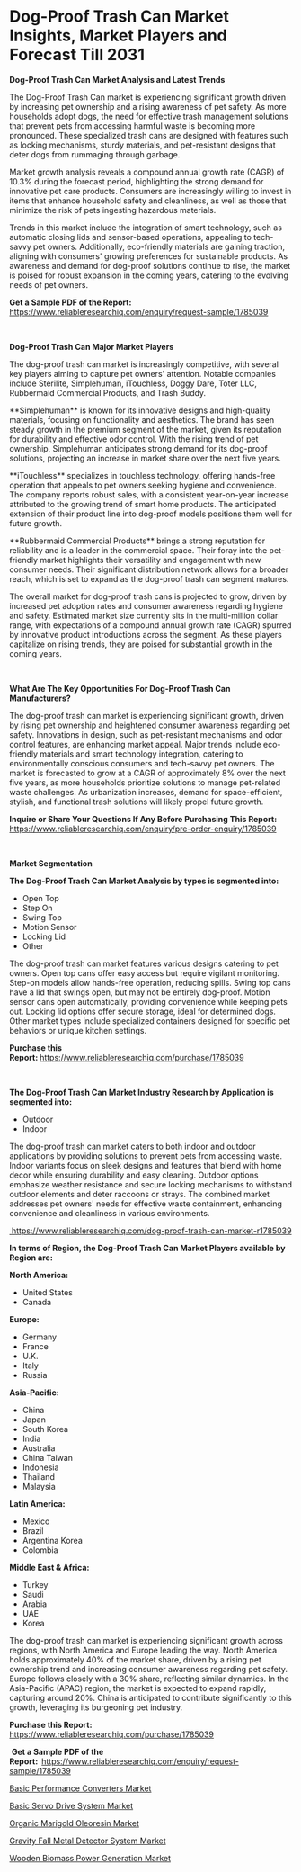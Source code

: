 <p><h1>Dog-Proof Trash Can Market Insights, Market Players and Forecast Till 2031</h1></p><p><strong>Dog-Proof Trash Can Market Analysis and Latest Trends</strong></p>
<p><p>The Dog-Proof Trash Can market is experiencing significant growth driven by increasing pet ownership and a rising awareness of pet safety. As more households adopt dogs, the need for effective trash management solutions that prevent pets from accessing harmful waste is becoming more pronounced. These specialized trash cans are designed with features such as locking mechanisms, sturdy materials, and pet-resistant designs that deter dogs from rummaging through garbage.</p><p>Market growth analysis reveals a compound annual growth rate (CAGR) of 10.3% during the forecast period, highlighting the strong demand for innovative pet care products. Consumers are increasingly willing to invest in items that enhance household safety and cleanliness, as well as those that minimize the risk of pets ingesting hazardous materials. </p><p>Trends in this market include the integration of smart technology, such as automatic closing lids and sensor-based operations, appealing to tech-savvy pet owners. Additionally, eco-friendly materials are gaining traction, aligning with consumers' growing preferences for sustainable products. As awareness and demand for dog-proof solutions continue to rise, the market is poised for robust expansion in the coming years, catering to the evolving needs of pet owners.</p></p>
<p><strong>Get a Sample PDF of the Report:&nbsp;</strong> <a href="https://www.reliableresearchiq.com/enquiry/request-sample/1785039?utm_campaign=1106&utm_medium=2&utm_source=Github&utm_content=ia&utm_term=13102024&utm_id=dog-proof-trash-can">https://www.reliableresearchiq.com/enquiry/request-sample/1785039</a></p>
<p>&nbsp;</p>
<p><strong>Dog-Proof Trash Can Major Market Players</strong></p>
<p><p>The dog-proof trash can market is increasingly competitive, with several key players aiming to capture pet owners' attention. Notable companies include Sterilite, Simplehuman, iTouchless, Doggy Dare, Toter LLC, Rubbermaid Commercial Products, and Trash Buddy. </p><p>**Simplehuman** is known for its innovative designs and high-quality materials, focusing on functionality and aesthetics. The brand has seen steady growth in the premium segment of the market, given its reputation for durability and effective odor control. With the rising trend of pet ownership, Simplehuman anticipates strong demand for its dog-proof solutions, projecting an increase in market share over the next five years.</p><p>**iTouchless** specializes in touchless technology, offering hands-free operation that appeals to pet owners seeking hygiene and convenience. The company reports robust sales, with a consistent year-on-year increase attributed to the growing trend of smart home products. The anticipated extension of their product line into dog-proof models positions them well for future growth.</p><p>**Rubbermaid Commercial Products** brings a strong reputation for reliability and is a leader in the commercial space. Their foray into the pet-friendly market highlights their versatility and engagement with new consumer needs. Their significant distribution network allows for a broader reach, which is set to expand as the dog-proof trash can segment matures.</p><p>The overall market for dog-proof trash cans is projected to grow, driven by increased pet adoption rates and consumer awareness regarding hygiene and safety. Estimated market size currently sits in the multi-million dollar range, with expectations of a compound annual growth rate (CAGR) spurred by innovative product introductions across the segment. As these players capitalize on rising trends, they are poised for substantial growth in the coming years.</p></p>
<p>&nbsp;</p>
<p><strong>What Are The Key Opportunities For Dog-Proof Trash Can Manufacturers?</strong></p>
<p><p>The dog-proof trash can market is experiencing significant growth, driven by rising pet ownership and heightened consumer awareness regarding pet safety. Innovations in design, such as pet-resistant mechanisms and odor control features, are enhancing market appeal. Major trends include eco-friendly materials and smart technology integration, catering to environmentally conscious consumers and tech-savvy pet owners. The market is forecasted to grow at a CAGR of approximately 8% over the next five years, as more households prioritize solutions to manage pet-related waste challenges. As urbanization increases, demand for space-efficient, stylish, and functional trash solutions will likely propel future growth.</p></p>
<p><strong>Inquire or Share Your Questions If Any Before Purchasing This Report:</strong> <a href="https://www.reliableresearchiq.com/enquiry/pre-order-enquiry/1785039?utm_campaign=1106&utm_medium=2&utm_source=Github&utm_content=ia&utm_term=13102024&utm_id=dog-proof-trash-can">https://www.reliableresearchiq.com/enquiry/pre-order-enquiry/1785039</a></p>
<p>&nbsp;</p>
<p><strong>Market Segmentation</strong></p>
<p><strong>The Dog-Proof Trash Can Market Analysis by types is segmented into:</strong></p>
<p><ul><li>Open Top</li><li>Step On</li><li>Swing Top</li><li>Motion Sensor</li><li>Locking Lid</li><li>Other</li></ul></p>
<p><p>The dog-proof trash can market features various designs catering to pet owners. Open top cans offer easy access but require vigilant monitoring. Step-on models allow hands-free operation, reducing spills. Swing top cans have a lid that swings open, but may not be entirely dog-proof. Motion sensor cans open automatically, providing convenience while keeping pets out. Locking lid options offer secure storage, ideal for determined dogs. Other market types include specialized containers designed for specific pet behaviors or unique kitchen settings.</p></p>
<p><strong>Purchase this Report:&nbsp;</strong><a href="https://www.reliableresearchiq.com/purchase/1785039?utm_campaign=1106&utm_medium=2&utm_source=Github&utm_content=ia&utm_term=13102024&utm_id=dog-proof-trash-can">https://www.reliableresearchiq.com/purchase/1785039</a></p>
<p>&nbsp;</p>
<p><strong>The Dog-Proof Trash Can Market Industry Research by Application is segmented into:</strong></p>
<p><ul><li>Outdoor</li><li>Indoor</li></ul></p>
<p><p>The dog-proof trash can market caters to both indoor and outdoor applications by providing solutions to prevent pets from accessing waste. Indoor variants focus on sleek designs and features that blend with home decor while ensuring durability and easy cleaning. Outdoor options emphasize weather resistance and secure locking mechanisms to withstand outdoor elements and deter raccoons or strays. The combined market addresses pet owners' needs for effective waste containment, enhancing convenience and cleanliness in various environments.</p></p>
<p><a href="https://www.reliableresearchiq.com/dog-proof-trash-can-market-r1785039?utm_campaign=1106&utm_medium=2&utm_source=Github&utm_content=ia&utm_term=13102024&utm_id=dog-proof-trash-can">&nbsp;https://www.reliableresearchiq.com/dog-proof-trash-can-market-r1785039</a></p>
<p><strong>In terms of Region, the Dog-Proof Trash Can Market Players available by Region are:</strong></p>
<p>
    <p> <strong> North America: </strong>
        <ul>
            <li>United States</li>
            <li>Canada</li>
        </ul>
        </p> 
    <p> <strong> Europe: </strong>
        <ul>
            <li>Germany</li>
            <li>France</li>
            <li>U.K.</li>
            <li>Italy</li>
            <li>Russia</li>
        </ul>
        </p> 
    <p> <strong> Asia-Pacific: </strong>
        <ul>
            <li>China</li>
            <li>Japan</li>
            <li>South Korea</li>
            <li>India</li>
            <li>Australia</li>
            <li>China Taiwan</li>
            <li>Indonesia</li>
            <li>Thailand</li>
            <li>Malaysia</li>
        </ul>
        </p> 
    <p> <strong> Latin America: </strong>
        <ul>
            <li>Mexico</li>
            <li>Brazil</li>
            <li>Argentina Korea</li>
            <li>Colombia</li>
        </ul>
        </p> 
    <p> <strong> Middle East & Africa: </strong>
        <ul>
            <li>Turkey</li>
            <li>Saudi</li>
            <li>Arabia</li>
            <li>UAE</li>
            <li>Korea</li>
        </ul>
    </p>
    </p>
<p><p>The dog-proof trash can market is experiencing significant growth across regions, with North America and Europe leading the way. North America holds approximately 40% of the market share, driven by a rising pet ownership trend and increasing consumer awareness regarding pet safety. Europe follows closely with a 30% share, reflecting similar dynamics. In the Asia-Pacific (APAC) region, the market is expected to expand rapidly, capturing around 20%. China is anticipated to contribute significantly to this growth, leveraging its burgeoning pet industry.</p></p>
<p><strong>Purchase this Report: </strong><a href="https://www.reliableresearchiq.com/purchase/1785039?utm_campaign=1106&utm_medium=2&utm_source=Github&utm_content=ia&utm_term=13102024&utm_id=dog-proof-trash-can">https://www.reliableresearchiq.com/purchase/1785039</a></p>
<p>&nbsp;<strong>Get a Sample PDF of the Report:&nbsp;&nbsp;</strong><a href="https://www.reliableresearchiq.com/enquiry/request-sample/1785039?utm_campaign=1106&utm_medium=2&utm_source=Github&utm_content=ia&utm_term=13102024&utm_id=dog-proof-trash-can">https://www.reliableresearchiq.com/enquiry/request-sample/1785039</a></p>
<p><strong></strong></p>
<p><p><a href="https://www.linkedin.com/pulse/basic-performance-converters-market-opportunities-emerging-fizhe?utm_campaign=1106&utm_medium=2&utm_source=Github&utm_content=ia&utm_term=13102024&utm_id=dog-proof-trash-can">Basic Performance Converters Market</a></p><p><a href="https://www.linkedin.com/pulse/driving-factors-behind-basic-servo-drive-system-market-trends-qzwmf?utm_campaign=1106&utm_medium=2&utm_source=Github&utm_content=ia&utm_term=13102024&utm_id=dog-proof-trash-can">Basic Servo Drive System Market</a></p><p><a href="https://github.com/fratgqppizur/Market-Research-Report-List-1/blob/main/organic-marigold-oleoresin-market.md?utm_campaign=1106&utm_medium=2&utm_source=Github&utm_content=ia&utm_term=13102024&utm_id=dog-proof-trash-can">Organic Marigold Oleoresin Market</a></p><p><a href="https://www.linkedin.com/pulse/gravity-fall-metal-detector-system-market-global-regional-analysis-8ysxc?utm_campaign=1106&utm_medium=2&utm_source=Github&utm_content=ia&utm_term=13102024&utm_id=dog-proof-trash-can">Gravity Fall Metal Detector System Market</a></p><p><a href="https://github.com/laurettae0ac/Market-Research-Report-List-1/blob/main/wooden-biomass-power-generation-market.md?utm_campaign=1106&utm_medium=2&utm_source=Github&utm_content=ia&utm_term=13102024&utm_id=dog-proof-trash-can">Wooden Biomass Power Generation Market</a></p></p>